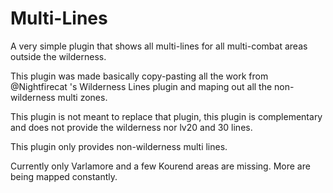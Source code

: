 # Multi-Lines
A very simple plugin that shows all multi-lines for all multi-combat areas outside the wilderness.

This plugin was made basically copy-pasting all the work from @Nightfirecat 's Wilderness Lines plugin and maping out all the non-wilderness multi zones.

This plugin is not meant to replace that plugin, this plugin is complementary and does not provide the wilderness nor lv20 and 30 lines.

This plugin only provides non-wilderness multi lines.

Currently only Varlamore and a few Kourend areas are missing. More are being mapped constantly.
